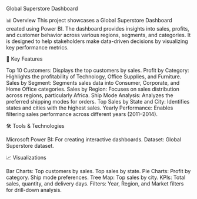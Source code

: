 Global Superstore Dashboard

📊 Overview
This project showcases a Global Superstore Dashboard created using Power BI. The dashboard provides insights into sales, profits, and customer behavior across various regions, segments, and categories. It is designed to help stakeholders make data-driven decisions by visualizing key performance metrics.

🔑 Key Features

Top 10 Customers: Displays the top customers by sales.
Profit by Category: Highlights the profitability of Technology, Office Supplies, and Furniture.
Sales by Segment: Segments sales data into Consumer, Corporate, and Home Office categories.
Sales by Region: Focuses on sales distribution across regions, particularly Africa.
Ship Mode Analysis: Analyzes the preferred shipping modes for orders.
Top Sales by State and City: Identifies states and cities with the highest sales.
Yearly Performance: Enables filtering sales performance across different years (2011–2014).

🛠️ Tools & Technologies

Microsoft Power BI: For creating interactive dashboards.
Dataset: Global Superstore dataset.

📈 Visualizations

Bar Charts:
Top customers by sales.
Top sales by state.
Pie Charts:
Profit by category.
Ship mode preferences.
Tree Map:
Top sales by city.
KPIs:
Total sales, quantity, and delivery days.
Filters:
Year, Region, and Market filters for drill-down analysis.
